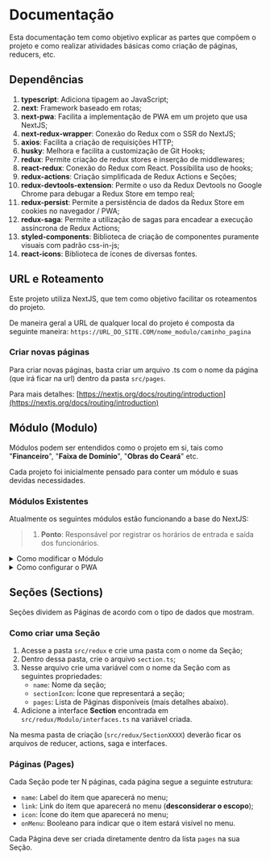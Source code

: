 # Documentação

Esta documentação tem como objetivo explicar as partes que compõem o projeto e como realizar atividades básicas como criação de páginas, reducers, etc.

## Dependências

1. **typescript**: Adiciona tipagem ao JavaScript;
1. **next**: Framework baseado em rotas;
1. **next-pwa**: Facilita a implementação de PWA em um projeto que usa NextJS;
1. **next-redux-wrapper**: Conexão do Redux com o SSR do NextJS;
1. **axios**: Facilita a criação de requisições HTTP;
1. **husky**: Melhora e facilita a customização de Git Hooks;
1. **redux**: Permite criação de redux stores e inserção de middlewares;
1. **react-redux**: Conexão do Redux com React. Possibilita uso de hooks;
1. **redux-actions**: Criação simplificada de Redux Actions e Seções;
1. **redux-devtools-extension**: Permite o uso da Redux Devtools no Google Chrome para debugar a Redux Store em tempo real;
1. **redux-persist**: Permite a persistência de dados da Redux Store em cookies no navegador / PWA;
1. **redux-saga**: Permite a utilização de sagas para encadear a execução assíncrona de Redux Actions;
1. **styled-components**: Biblioteca de criação de componentes puramente visuais com padrão css-in-js;
1. **react-icons**: Biblioteca de ícones de diversas fontes.

## URL e Roteamento

Este projeto utiliza NextJS, que tem como objetivo facilitar os roteamentos do projeto.

De maneira geral a URL de qualquer local do projeto é composta da seguinte maneira:
`https://URL_DO_SITE.COM/nome_modulo/caminho_pagina`

### Criar novas páginas
Para criar novas páginas, basta criar um arquivo .ts com o nome da página (que irá ficar na url) dentro da pasta `src/pages`. 

Para mais detalhes: [https://nextjs.org/docs/routing/introduction](https://nextjs.org/docs/routing/introduction)

## Módulo (Modulo)

Módulos podem ser entendidos como o projeto em si, tais como "**Financeiro**", "**Faixa de Domínio**", "**Obras do Ceará**" etc.

Cada projeto foi inicialmente pensado para conter um módulo e suas devidas necessidades.

### Módulos Existentes

Atualmente os seguintes módulos estão funcionando a base do NextJS:
> 1. **Ponto**: Responsável por registrar os horários de entrada e saída dos funcionários.

<details>
<summary>Como modificar o Módulo</summary>

1. Acesse o arquivo `src/redux/Modulo/reducer.ts`;
1. Modifique as propriedades de initialState:
   - `moduleName`: Nome do módulo (do projeto em si);
   - `moduleIcon`: Ícone que representará o módulo; 
   - `sections`: Lista de Seções disponíveis (mais detalhes abaixo).
1. Acesse o arquivo `.env.development` e `.env.production`;
1. Modifique o valor da variável `NEXT_PUBLIC_SCOPE` para o nome do módulo; 
1. Acesse o arquivo `package.json`;
1. Modifique o valor da variável `name` para o nome do módulo.
</details>
<details>
<summary>Como configurar o PWA</summary>

1. Acesse o arquivo `public/manifest.json` e modifique as seguintes variáveis:
1. Utilizando o módulo de Financeiro como exemplo:
   - `start_url`: Valor definido na variável de escopo (ex.: "**/financeiro**"); 
   - `src`: Caminho para os ícones dentro da pasta `public` com o escopo como prefixo (ex.: "**/financeiro/icons/icon-192x192.png**");
   - `name`: Nome completo da aplicação (do projeto em si, ex.: "**Módulo de Gestão Financeira da SOP-CE**");;
   - `short_name`: Nome resumido da aplicação (ex.: "**Financeiro - SOP**");
   - `description`: Descrição da aplicação (ex.: "**Aplicação que gerencia e manipula dados financeiros relacionados à SOP.**").
</details>

## Seções (Sections)

Seções dividem as Páginas de acordo com o tipo de dados que mostram.

### Como criar uma Seção

1. Acesse a pasta `src/redux` e crie uma pasta com o nome da Seção;
1. Dentro dessa pasta, crie o arquivo `section.ts`;
1. Nesse arquivo crie uma variável com o nome da Seção com as seguintes propriedades:
   - `name`: Nome da seção;
   - `sectionIcon`: Ícone que representará a seção; 
   - `pages`: Lista de Páginas disponíveis (mais detalhes abaixo).
1. Adicione a interface **Section** encontrada  em `src/redux/Modulo/interfaces.ts` na variável criada.

Na mesma pasta de criação (`src/redux/SectionXXXX`) deverão ficar os arquivos de reducer, actions, saga e interfaces.

### Páginas (Pages)
Cada Seção pode ter N páginas, cada página segue a seguinte estrutura:
   - `name`: Label do item que aparecerá no menu;
   - `link`: Link do item que aparecerá no menu (**desconsiderar o escopo**);
   - `icon`: Ícone do item que aparecerá no menu;
   - `onMenu`: Booleano para indicar que o item estará visível  no menu.

Cada Página deve ser criada diretamente dentro da lista `pages` na sua Seção.
